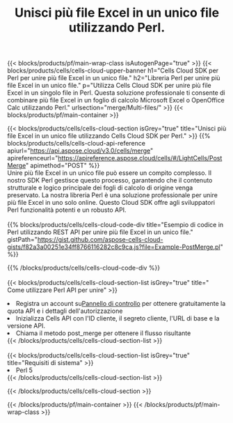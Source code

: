 ﻿---
title:  Unisci più file Excel in un unico file utilizzando Perl.
description:  API cloud e SDK per unire più file Excel utilizzando Perl.
---
{{< blocks/products/pf/main-wrap-class isAutogenPage="true" >}}
{{< blocks/products/cells/cells-cloud-upper-banner h1="Cells Cloud SDK per Perl per unire più file Excel in un unico file." h2="Libreria Perl per unire più file Excel in un unico file." p="Utilizza Cells Cloud SDK per unire più file Excel in un singolo file in Perl. Questa soluzione professionale ti consente di combinare più file Excel in un foglio di calcolo Microsoft Excel o OpenOffice Calc utilizzando Perl." urlsection="merge/Multi-files/" >}}
{{< blocks/products/pf/main-container >}}

{{< blocks/products/cells/cells-cloud-section isGrey="true" title="Unisci più file Excel in un unico file utilizzando Cells Cloud SDK per Perl." >}}
{{% blocks/products/cells/cells-cloud-api-reference apiurl="https://api.aspose.cloud/v3.0/cells/merge" apireferenceurl="https://apireference.aspose.cloud/cells/#/LightCells/PostMerge" apimethod="POST" %}}
<br/>
Unire più file Excel in un unico file può essere un compito complesso. Il nostro SDK Perl gestisce questo processo, garantendo che il contenuto strutturale e logico principale dei fogli di calcolo di origine venga preservato. La nostra libreria Perl è una soluzione professionale per unire più file Excel in uno solo online. Questo Cloud SDK offre agli sviluppatori Perl funzionalità potenti e un robusto API.
<br/>
<br/>
{{% blocks/products/cells/cells-cloud-code-div title="Esempio di codice in Perl utilizzando REST API per unire più file Excel in un unico file." gistPath="https://gist.github.com/aspose-cells-cloud-gists/f82a3a00251e34ff8766116282c8c9ca.js?file=Example-PostMerge.pl" %}}
  
{{% /blocks/products/cells/cells-cloud-code-div %}}
<br/>
<br/>
{{< blocks/products/cells/cells-cloud-section-list isGrey="true" title=" Come utilizzare Perl API per unire" >}}
<li> Registra un account su<a href="https://dashboard.aspose.cloud/">Pannello di controllo</a> per ottenere gratuitamente la quota API e i dettagli dell'autorizzazione</li>
<li>Inizializza Cells API con l'ID cliente, il segreto cliente, l'URL di base e la versione API.</li>
<li>Chiama il metodo post_merge per ottenere il flusso risultante</li>
{{< /blocks/products/cells/cells-cloud-section-list >}}
<br/>
<br/>
{{< blocks/products/cells/cells-cloud-section-list isGrey="true" title="Requisiti di sistema" >}}
<li>Perl 5</li>
{{< /blocks/products/cells/cells-cloud-section-list >}}

{{< /blocks/products/cells/cells-cloud-section >}}

{{< /blocks/products/pf/main-container >}}
{{< /blocks/products/pf/main-wrap-class >}}
